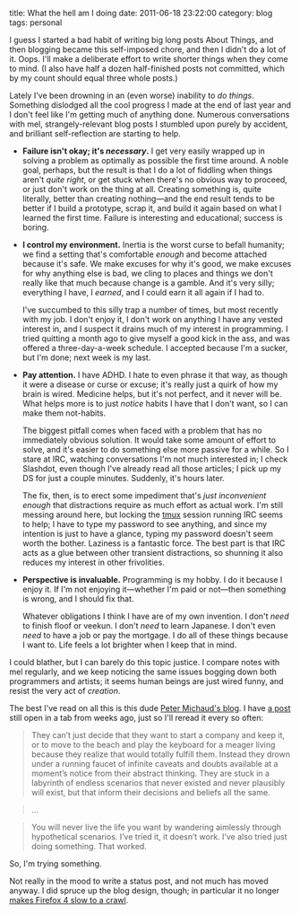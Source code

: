 title: What the hell am I doing
date: 2011-06-18 23:22:00
category: blog
tags: personal

I guess I started a bad habit of writing big long posts About Things, and then blogging became this self-imposed chore, and then I didn't do a lot of it.  Oops.  I'll make a deliberate effort to write shorter things when they come to mind.  (I also have half a dozen half-finished posts not committed, which by my count should equal three whole posts.)

Lately I've been drowning in an (even worse) inability to _do things_.  Something dislodged all the cool progress I made at the end of last year and I don't feel like I'm getting much of anything done.  Numerous conversations with mel, strangely-relevant blog posts I stumbled upon purely by accident, and brilliant self-reflection are starting to help.

<!-- more -->

* **Failure isn't okay; it's _necessary_.**  I get very easily wrapped up in solving a problem as optimally as possible the first time around.  A noble goal, perhaps, but the result is that I do a lot of fiddling when things aren't _quite right_, or get stuck when there's no obvious way to proceed, or just don't work on the thing at all.  Creating something is, quite literally, better than creating nothing—and the end result tends to be better if I build a prototype, scrap it, and build it again based on what I learned the first time.  Failure is interesting and educational; success is boring.

* **I control my environment.**  Inertia is the worst curse to befall humanity; we find a setting that's comfortable _enough_ and become attached because it's safe.  We make excuses for why it's good, we make excuses for why anything else is bad, we cling to places and things we don't really like that much because change is a gamble.  And it's very silly; everything I have, I _earned_, and I could earn it all again if I had to.

    I've succumbed to this silly trap a number of times, but most recently with my job.  I don't enjoy it, I don't work on anything I have any vested interest in, and I suspect it drains much of my interest in programming.  I tried quitting a month ago to give myself a good kick in the ass, and was offered a three-day-a-week schedule.  I accepted because I'm a sucker, but I'm done; next week is my last.

* **Pay attention.**  I have ADHD.  I hate to even phrase it that way, as though it were a disease or curse or excuse; it's really just a quirk of how my brain is wired.  Medicine helps, but it's not perfect, and it never will be.  What helps more is to just _notice_ habits I have that I don't want, so I can make them not-habits.

    The biggest pitfall comes when faced with a problem that has no immediately obvious solution.  It would take some amount of effort to solve, and it's easier to do something else more passive for a while.  So I stare at IRC, watching conversations I'm not much interested in; I check Slashdot, even though I've already read all those articles; I pick up my DS for just a couple minutes.  Suddenly, it's hours later.

    The fix, then, is to erect some impediment that's _just inconvenient enough_ that distractions require as much effort as actual work.  I'm still messing around here, but locking the [tmux][] session running IRC seems to help; I have to type my password to see anything, and since my intention is just to have a glance, typing my password doesn't seem worth the bother.  Laziness is a fantastic force.  The best part is that IRC acts as a glue between other transient distractions, so shunning it also reduces my interest in other frivolities.

* **Perspective is invaluable.**  Programming is my hobby.  I do it because I enjoy it.  If I'm not enjoying it—whether I'm paid or not—then something is wrong, and I should fix that.

    Whatever obligations I think I have are of my own invention.  I don't _need_ to finish floof or veekun.  I don't _need_ to learn Japanese.  I don't even _need_ to have a job or pay the mortgage.  I do all of these things because I want to.  Life feels a lot brighter when I keep that in mind.

I could blather, but I can barely do this topic justice.  I compare notes with mel regularly, and we keep noticing the same issues bogging down both programmers and artists; it seems human beings are just wired funny, and resist the very act of _creation_.

The best I've read on all this is this dude [Peter Michaud's blog][].  I have [a post][equivocation cripples action] still open in a tab from weeks ago, just so I'll reread it every so often:

> They can’t just decide that they want to start a company and keep it, or to move to the beach and play the keyboard for a meager living because they realize that would totally fulfill them. Instead they drown under a running faucet of infinite caveats and doubts available at a moment’s notice from their abstract thinking. They are stuck in a labyrinth of endless scenarios that never existed and never plausibly will exist, but that inform their decisions and beliefs all the same.

> ...

> You will never live the life you want by wandering aimlessly through hypothetical scenarios. I’ve tried it, it doesn’t work. I’ve also tried just doing something. That worked.

So, I'm trying something.

Not really in the mood to write a status post, and not much has moved anyway.  I did spruce up the blog design, though; in particular it no longer [makes Firefox 4 slow to a crawl][bug 632324].

[tmux]: http://tmux.sourceforge.net/
[Peter Michaud's blog]: http://www.petermichaud.com/
[equivocation cripples action]: http://www.petermichaud.com/essays/equivocation-cripples-action/
[bug 632324]: https://bugzilla.mozilla.org/show_bug.cgi?id=632324
